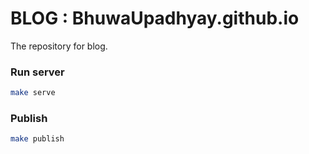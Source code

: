# BLOG : BhuwaUpadhyay.github.io

The repository for blog.

### Run server
```bash
make serve
```

### Publish
```bash
make publish
```
